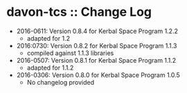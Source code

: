 # davon-tcs :: Change Log

* 2016-0611: Version 0.8.4 for Kerbal Space Program 1.2.2
    - adapted for 1.2
* 2016:0730: Version 0.8.2 for Kerbal Space Program 1.1.3
    - compiled against 1.1.3 libraries
* 2016-0507: Version 0.8.1 for Kerbal Space Program 1.1.2
    - adapted for 1.1.2
* 2016-0306: Version 0.8.0 for Kerbal Space Program 1.0.5
    - No changelog provided
